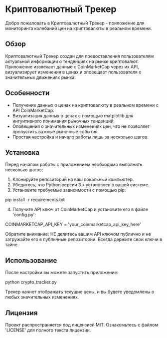 # Криптовалютный Трекер

Добро пожаловать в Криптовалютный Трекер - приложение для мониторинга колебаний цен на криптовалюты в реальном времени.

## Обзор

Криптовалютный Трекер создан для предоставления пользователям актуальной информации о тенденциях на рынке криптовалют. Приложение извлекает данные с CoinMarketCap через их API, визуализирует изменения в ценах и оповещает пользователя о значительных движениях рынка.

## Особенности

- Получение данных о ценах на криптовалюту в реальном времени с API CoinMarketCap.
- Визуализация данных о ценах с помощью matplotlib для интуитивного понимания рыночных тенденций.
- Оповещения о значительных изменениях цен, что не позволяет пропустить важные рыночные события.
- Простая настройка и начало работы лишь за несколько шагов.

## Установка

Перед началом работы с приложением необходимо выполнить несколько шагов:

1. Клонируйте репозиторий на ваш локальный компьютер.
2. Убедитесь, что Python версии 3.x установлен в вашей системе.
3. Установите требуемые зависимости с помощью pip:

pip install -r requirements.txt


4. Получите API ключ от CoinMarketCap и установите его в файле 'config.py':

COINMARKETCAP_API_KEY = 'your_coinmarketcap_api_key_here'


Обратите внимание: НЕ делитесь вашим API ключом публично и не загружайте его в публичные репозитории. Всегда держите свои ключи в тайне.

## Использование

После настройки вы можете запустить приложение:

python crypto_tracker.py


Трекер начнет отображать текущие цены, и вы будете уведомлены о любых значительных изменениях.

## Лицензия

Проект распространяется под лицензией MIT. Ознакомьтесь с файлом 'LICENSE' для полного текста лицензии.